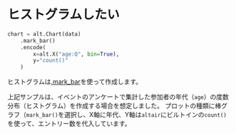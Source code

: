 # ヒストグラムしたい

```python
chart = alt.Chart(data)
    .mark_bar()
    .encode(
        x=alt.X("age:Q", bin=True),
        y="count()"
    )
```

ヒストグラムは[.mark_bar](https://altair-viz.github.io/user_guide/marks/bar.html)を使って作成します。

上記サンプルは、イベントのアンケートで集計した参加者の年代（``age``）の度数分布（ヒストグラム）を作成する場合を想定しました。
プロットの種類に棒グラフ（``mark_bar()``を選択し、X軸に年代、Y軸は``altair``にビルトインの``count()``を使って、エントリー数を代入しています。
